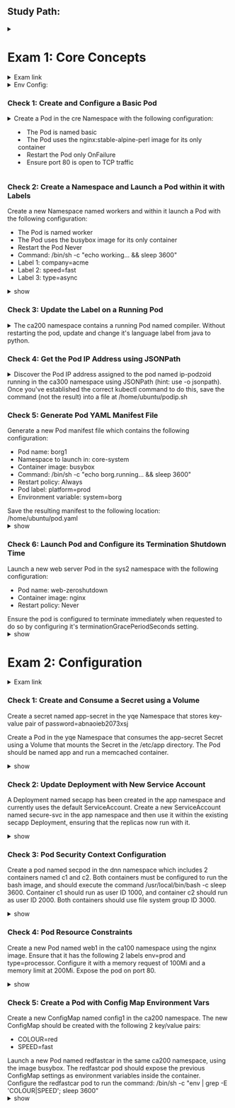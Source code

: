 ## Study Path: ##
<details><summary></summary>
https://cloudacademy.com/learning-paths/certified-kubernetes-application-developer-ckad-exam-preparation-1-3086/?fromTp=true
</p></details>

# Exam 1: Core Concepts #
<details><summary>Exam link</summary>
https://cloudacademy.com/lab/ckad-practice-exam-core-concepts/?context_resource=lp&context_id=3086
</p></details>

<details><summary>Env Config:</summary>
<p>
  
```bash
export dy='--dry-run=client -o yaml' fg='--force --grace-period 0' && \
alias k=kubectl && source <(kubectl completion bash | sed 's/kubectl/k/g') && \
echo -e 'set nu et sts=2 sw=2 ts=2' >> ~/.vimrc
```
 
</p>
</details>

### Check 1: Create and Configure a Basic Pod ###
<details><summary>
Create a Pod in the cre Namespace with the following configuration: <ul>
<li>The Pod is named basic</li>
<li>The Pod uses the nginx:stable-alpine-perl image for its only container</li>
<li>Restart the Pod only OnFailure</li>
<li>Ensure port 80 is open to TCP traffic</li></ul></summary>
<p>
  
```bash
k run -n cre --image=nginx:stable-alpine-perl --restart=OnFailure --port=80 basic
```
  
</p>
</details>

### Check 2: Create a Namespace and Launch a Pod within it with Labels ###
Create a new Namespace named workers and within it launch a Pod with the following configuration: <ul>
<li>The Pod is named worker</li>
<li>The Pod uses the busybox image for its only container</li>
<li>Restart the Pod Never</li>
<li>Command: /bin/sh -c "echo working... && sleep 3600"</li>
<li>Label 1: company=acme</li>
<li>Label 2: speed=fast</li>
<li>Label 3: type=async</li></ul>

<details><summary>show</summary>
<p>
  
```bash
k create ns workers
k run -n workers worker --image=busybox --labels="company=acme,speed=fast,type=async" -- /bin/sh -c "echo working... && sleep 3600"}
```
  
</p>
</details>

### Check 3: Update the Label on a Running Pod ###
<details><summary>The ca200 namespace contains a running Pod named compiler. Without restarting the pod, update and change it's language label from java to python.</summary>
<p>
  
```bash
k label --overwrite=true pod compiler -n ca200 language=python
```
  
</p>
</details>

### Check 4: Get the Pod IP Address using JSONPath ###
<details><summary>Discover the Pod IP address assigned to the pod named ip-podzoid running in the ca300 namespace using JSONPath (hint: use -o jsonpath). Once you've established the correct kubectl command to do this, save the command (not the result) into a file at /home/ubuntu/podip.sh</summary>
<p>
  
```bash
cat << EOF > /home/ubuntu/podip.sh
kubectl get pods -n ca300 -o jsonpath="{.items[*].status.podIP}"
EOF
```
  
</p>
</details>

### Check 5: Generate Pod YAML Manifest File ###
Generate a new Pod manifest file which contains the following configuration:
<ul><li>Pod name: borg1</li>
<li>Namespace to launch in: core-system</li>
<li>Container image: busybox</li>
<li>Command: /bin/sh -c "echo borg.running... && sleep 3600"</li>
<li>Restart policy: Always</li>
<li>Pod label: platform=prod</li>
<li>Environment variable: system=borg</li></ul>
Save the resulting manifest to the following location: /home/ubuntu/pod.yaml

<details><summary>show</summary>
<p>
  
```bash
k run -n core-system borg1 --image=busybox --restart=Always --labels="platform=prod" --env system=borg $dy -- /bin/sh -c "echo borg.running... && sleep 3600" > /home/ubuntu/pod.yaml
```
  
</p>
</details>

### Check 6: Launch Pod and Configure its Termination Shutdown Time ###
Launch a new web server Pod in the sys2 namespace with the following configuration:
<ul><li>Pod name: web-zeroshutdown</li>
<li>Container image: nginx</li>
<li>Restart policy: Never</li></ul>
Ensure the pod is configured to terminate immediately when requested to do so by configuring it's terminationGracePeriodSeconds setting.

<details><summary>show</summary>
<p>
  
```bash
k run web-zeroshutdown -n sys2 --image=nginx --restart=Never --port=80 $dy > pod-zeroshutdown.yaml
k explain pod.spec
vim pod-zeroshutdown.yaml # terminationGracePeriodSeconds: 0 at .spec
kubectl apply -f pod-zeroshutdown.yaml
```
  
</p>
</details>

# Exam 2: Configuration #
<details><summary>Exam link</summary>
https://cloudacademy.com/lab/ckad-practice-exam-configuration/?context_resource=lp&context_id=3086
</p></details>

### Check 1: Create and Consume a Secret using a Volume ###
<p>Create a secret named app-secret in the yqe Namespace that stores key-value pair of password=abnaoieb2073xsj</p>
<p>Create a Pod in the yqe Namespace that consumes the app-secret Secret using a Volume that mounts the Secret in the /etc/app directory. The Pod should be named app and run a memcached container.</p>

<details><summary>show</summary>
<p>
  
```bash
k -n yqe create secret generic --from-literal=password=abnaoieb2073xsj app-secret
k -n yqe run app --image=memcached $dy > 1_pod.yml
vim 1_pod.yml
apiVersion: v1
kind: Pod
metadata:
  name: app
spec:
  containers:
  - name: app
    image: memcached #add/edit below
    volumeMounts:
    - name: secret
      mountPath: "/etc/app"
  volumes:
  - name: secret
    secret:
      secretName: app-secret
```
  
</p>
</details>

### Check 2: Update Deployment with New Service Account ###
A Deployment named secapp has been created in the app namespace and currently uses the default ServiceAccount. Create a new ServiceAccount named secure-svc in the app namespace and then use it within the existing secapp Deployment, ensuring that the replicas now run with it.

<details><summary>show</summary>
<p>
  
```bash
k create sa -n app secure-svc
k explain deploy --recursive | less #find placement of "serviceAccountName" object (same as .spec.container)
k edit deploy secapp -n app #insert name of created sa at appropriate spot in manifest file
```
  
</p>
</details>

### Check 3: Pod Security Context Configuration ###
Create a pod named secpod in the dnn namespace which includes 2 containers named c1 and c2. Both containers must be configured to run the bash image, and should execute the command /usr/local/bin/bash -c sleep 3600. Container c1 should run as user ID 1000, and container c2 should run as user ID 2000. Both containers should use file system group ID 3000.
<details><summary>show</summary>
<p>
  
```bash 
k run -n dnn secpod --image=bash $dy --command -- /usr/local/bin/bash -c sleep 3600 > 3_pod.yml
vim 3_pod.yml:
apiVersion: v1
kind: Pod 
metadata:
  name: secpod
  namespace: dnn 
spec:
  securityContext:
    fsGroup: 3000
  containers:
  - args:
    - usr/local/bin/bash
    - -c
    - sleep 3600
    image: bash
    name: c1
    securityContext:
      runAsUser: 1000
  - args:
    - usr/local/bin/bash
    - -c
    - sleep 3600
    image: bash
    name: c2
    securityContext:
      runAsUser: 2000
```
  
</p>
</details>

### Check 4: Pod Resource Constraints ###
Create a new Pod named web1 in the ca100 namespace using the nginx image. Ensure that it has the following 2 labels env=prod and type=processor. Configure it with a memory request of 100Mi and a memory limit at 200Mi. Expose the pod on port 80.
<details><summary>show</summary>
<p>
  
```bash
k run -n ca100 web1 --image=nginx --labels="env=prod,type=processor" --port=80 $dy > 4.yml
vim 4.yml
apiVersion: v1
kind: Pod 
metadata:
  labels:
    env: prod
    type: processor
  name: web1
  namespace: ca100
spec:
  containers:
  - image: nginx
    name: web1
    ports:
    - containerPort: 80
    resources: {} 	# Replace/add from here down as marked with "##"
	resources:			##
	  requests:			##
	    memory: 100Mi	##
	  limits:			##
	    memory: 200Mi	##
```
  
</p>
</details>

### Check 5: Create a Pod with Config Map Environment Vars ###
Create a new ConfigMap named config1 in the ca200 namespace. The new ConfigMap should be created with the following 2 key/value pairs:
<ul><li>COLOUR=red</li>
<li>SPEED=fast</li></ul>
Launch a new Pod named redfastcar in the same ca200 namespace, using the image busybox. The redfastcar pod should expose the previous ConfigMap settings as environment variables inside the container. Configure the redfastcar pod to run the command:  /bin/sh -c "env | grep -E 'COLOUR|SPEED'; sleep 3600"
<details><summary>show</summary>
<p>
  
```bash
#1 Create ConfigMap
k create cm config1 -n ca200 --from-literal COLOUR=red --from-literal SPEED=fast
#2 Run pod
k run -n ca200 redfastcar --image=busybox $dy --command -- /bin/sh -c "env | grep -E 'COLOUR|SPEED'; sleep 3600" > 5.yml
#3 vim 5.yml and add ("##") configMap env configuration
apiVersion: v1
kind: Pod
metadata:
  creationTimestamp: null
  labels:
    run: redfastcar
  name: redfastcar
  namespace: ca200
spec:
  containers:
  - command:
    - /bin/sh
    - -c
    - env | grep -E 'COLOUR|SPEED'; sleep 3600
    image: busybox
    name: redfastcar
    resources: {}
    envFrom:				##add
    - configMapRef:			##add
        name: config1		##add
  dnsPolicy: ClusterFirst
  restartPolicy: Always
status: {}
```
  
</p>
</details>
